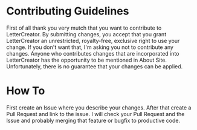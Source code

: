 # Contributing Guidelines

First of all thank you very mutch that you want to contribute to LetterCreator. By submitting changes, you accept that you grant LetterCreator an unrestricted, royalty-free, exclusive right to use your change. If you don't want that, I'm asking you not to contribute any changes. Anyone who contributes changes that are incorporated into LetterCreator has the opportunity to be mentioned in About Site. Unfortunately, there is no guarantee that your changes can be applied.

# How To

First create an Issue where you describe your changes. After that create a Pull Request and link to the issue. I will check your Pull Request and the Issue and probably merging that feature or bugfix to productive code.
